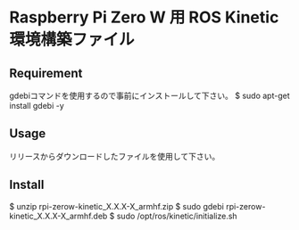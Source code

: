 Raspberry Pi Zero W 用 ROS Kinetic環境構築ファイル
====


## Requirement
gdebiコマンドを使用するので事前にインストールして下さい。
$ sudo apt-get install gdebi -y

## Usage
リリースからダウンロードしたファイルを使用して下さい。

## Install
$ unzip rpi-zerow-kinetic_X.X.X-X_armhf.zip
$ sudo gdebi rpi-zerow-kinetic_X.X.X-X_armhf.deb
$ sudo /opt/ros/kinetic/initialize.sh
